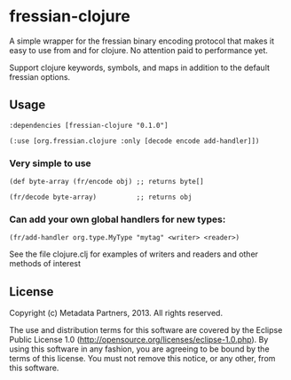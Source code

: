 # fressian-clojure

A simple wrapper for the fressian binary encoding protocol that makes it
easy to use from and for clojure.  No attention paid to performance yet.

Support clojure keywords, symbols, and maps in addition to the default
fressian options.

## Usage

    :dependencies [fressian-clojure "0.1.0"]

    (:use [org.fressian.clojure :only [decode encode add-handler]])

### Very simple to use 

    (def byte-array (fr/encode obj) ;; returns byte[]

    (fr/decode byte-array)          ;; returns obj

### Can add your own global handlers for new types:

    (fr/add-handler org.type.MyType "mytag" <writer> <reader>)

See the file clojure.clj for examples of writers and readers and other methods of interest

## License

Copyright (c) Metadata Partners, 2013. All rights reserved.

The use and distribution terms for this software are covered by the
Eclipse Public License 1.0
(http://opensource.org/licenses/eclipse-1.0.php).  By using this
software in any fashion, you are agreeing to be bound by the terms of
this license.  You must not remove this notice, or any other, from
this software.
